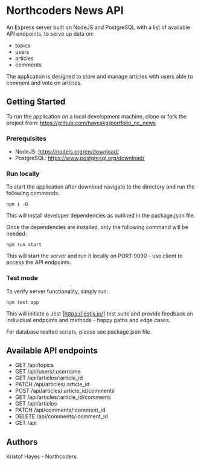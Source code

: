 # Northcoders News API

An Express server built on NodeJS and PostgreSQL with a list of available API endpoints, to serve up data on:

* topics
* users
* articles
* comments

The application is designed to store and manage articles with users able to comment and vote on articles.

## Getting Started

To run the application on a local development machine, clone or fork the project from: https://github.com/hayeskg/portfolio_nc_news 

### Prerequisites 

* NodeJS: https://nodejs.org/en/download/ 
* PostgreSQL: https://www.postgresql.org/download/ 

### Run locally

To start the application after download navigate to the directory and run the following commands:
```
npm i -D
```
This will install developer dependencies as outlined in the package.json file.

Once the dependencies are installed, only the following command will be needed:
```
npm run start
```
This will start the server and run it locally on PORT 9090 - use client to access the API endpoints.

### Test mode

To verify server functionality, simply run:
```
npm test app
```
This will initiate a Jest [https://jestjs.io/] test suite and provide feedback on individiual endpoints and methods - happy paths and edge cases.

For database realted scripts, please see package.json file.


## Available API endpoints

* GET /api/topics
* GET /api/users/:username
* GET /api/articles/:article_id
* PATCH /api/articles/:article_id
* POST /api/articles/:article_id/comments
* GET /api/articles/:article_id/comments
* GET /api/articles
* PATCH /api/comments/:comment_id
* DELETE /api/comments/:comment_id
* GET /api

## Authors

Kristof Hayes - Northcoders
